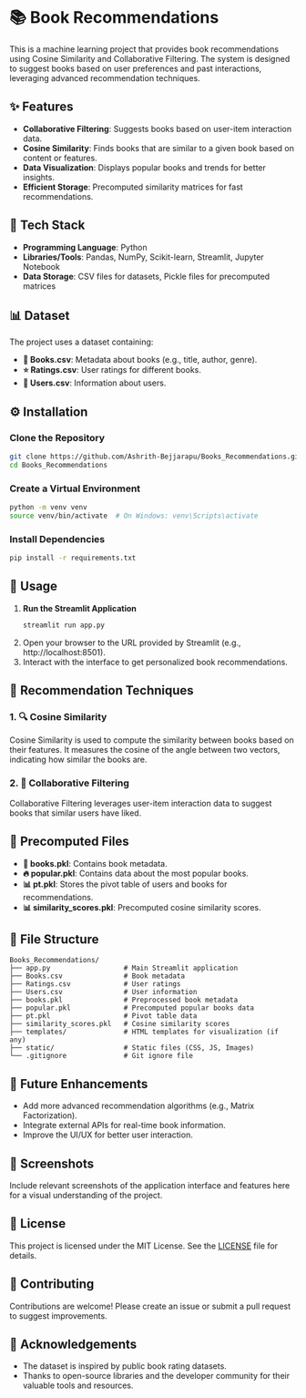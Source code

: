 # 📚 Book Recommendations

This is a machine learning project that provides book recommendations using Cosine Similarity and Collaborative Filtering. The system is designed to suggest books based on user preferences and past interactions, leveraging advanced recommendation techniques.
## ✨ Features
- **Collaborative Filtering**: Suggests books based on user-item interaction data.
- **Cosine Similarity**: Finds books that are similar to a given book based on content or features.
- **Data Visualization**: Displays popular books and trends for better insights.
- **Efficient Storage**: Precomputed similarity matrices for fast recommendations.

## 🔧 Tech Stack
- **Programming Language**: Python
- **Libraries/Tools**: Pandas, NumPy, Scikit-learn, Streamlit, Jupyter Notebook
- **Data Storage**: CSV files for datasets, Pickle files for precomputed matrices

## 📊 Dataset
The project uses a dataset containing:
- **📘 Books.csv**: Metadata about books (e.g., title, author, genre).
- **⭐ Ratings.csv**: User ratings for different books.
- **👤 Users.csv**: Information about users.

## ⚙ Installation

### Clone the Repository
```bash
git clone https://github.com/Ashrith-Bejjarapu/Books_Recommendations.git
cd Books_Recommendations
```

### Create a Virtual Environment
```bash
python -m venv venv
source venv/bin/activate  # On Windows: venv\Scripts\activate
```

### Install Dependencies
```bash
pip install -r requirements.txt
```

## 🚀 Usage

1. **Run the Streamlit Application**
   ```bash
   streamlit run app.py
   ```
2. Open your browser to the URL provided by Streamlit (e.g., http://localhost:8501).
3. Interact with the interface to get personalized book recommendations.

## 🧠 Recommendation Techniques

### 1. 🔍 Cosine Similarity
Cosine Similarity is used to compute the similarity between books based on their features. It measures the cosine of the angle between two vectors, indicating how similar the books are.

### 2. 🤝 Collaborative Filtering
Collaborative Filtering leverages user-item interaction data to suggest books that similar users have liked.

## 📂 Precomputed Files
- **📄 books.pkl**: Contains book metadata.
- **🔥 popular.pkl**: Contains data about the most popular books.
- **📊 pt.pkl**: Stores the pivot table of users and books for recommendations.
- **📊 similarity_scores.pkl**: Precomputed cosine similarity scores.

## 📁 File Structure

```
Books_Recommendations/
├── app.py                  # Main Streamlit application
├── Books.csv               # Book metadata
├── Ratings.csv             # User ratings
├── Users.csv               # User information
├── books.pkl               # Preprocessed book metadata
├── popular.pkl             # Precomputed popular books data
├── pt.pkl                  # Pivot table data
├── similarity_scores.pkl   # Cosine similarity scores
├── templates/              # HTML templates for visualization (if any)
├── static/                 # Static files (CSS, JS, Images)
└── .gitignore              # Git ignore file
```

## 🌟 Future Enhancements
- Add more advanced recommendation algorithms (e.g., Matrix Factorization).
- Integrate external APIs for real-time book information.
- Improve the UI/UX for better user interaction.

## 📸 Screenshots
Include relevant screenshots of the application interface and features here for a visual understanding of the project.

## 📜 License
This project is licensed under the MIT License. See the [LICENSE](LICENSE) file for details.

## 🤝 Contributing
Contributions are welcome! Please create an issue or submit a pull request to suggest improvements.

## 🙌 Acknowledgements
- The dataset is inspired by public book rating datasets.
- Thanks to open-source libraries and the developer community for their valuable tools and resources.

